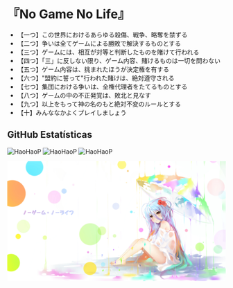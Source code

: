 # 『No Game No Life』
- 【一つ】この世界におけるあらゆる殺傷、戦争、略奪を禁ずる
- 【二つ】争いは全てゲームによる勝敗で解決するものとする
- 【三つ】ゲームには、相互が対等と判断したものを賭けて行われる
- 【四つ】「三」に反しない限り、ゲーム内容、賭けるものは一切を問わない
- 【五つ】ゲーム内容は、挑まれたほうが決定権を有する
- 【六つ】"盟約に誓って"行われた賭けは、絶対遵守される
- 【七つ】集団における争いは、全権代理者をたてるものとする
- 【八つ】ゲームの中の不正発覚は、敗北と見なす
- 【九つ】以上をもって神の名のもと絶対不変のルールとする
- 【十】みんななかよくプレイしましょう

## **GitHub Estatísticas**

![HaoHaoP](https://github-readme-stats.vercel.app/api?username=HaoHaoP&theme=radical&show_icons=true)
![HaoHaoP](https://github-readme-stats.vercel.app/api/top-langs/?username=HaoHaoP&hide=html&layout=compact&theme=radical)
![HaoHaoP](https://github-profile-summary-cards.vercel.app/api/cards/profile-details?username=HaoHaoP&theme=monokai)

![img](https://raw.githubusercontent.com/HaoHaoP/HaoHaoP/master/56101522_p0.jpg)

